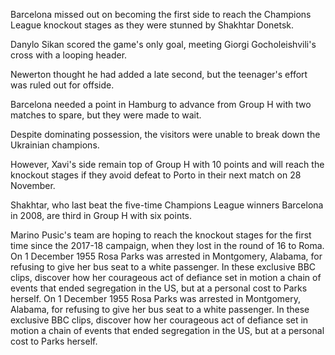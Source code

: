 Barcelona missed out on becoming the first side to reach the Champions League knockout stages as they were stunned by Shakhtar Donetsk.

Danylo Sikan scored the game's only goal, meeting Giorgi Gocholeishvili's cross with a looping header.

Newerton thought he had added a late second, but the teenager's effort was ruled out for offside.

Barcelona needed a point in Hamburg to advance from Group H with two matches to spare, but they were made to wait.

Despite dominating possession, the visitors were unable to break down the Ukrainian champions.

However, Xavi's side remain top of Group H with 10 points and will reach the knockout stages if they avoid defeat to Porto in their next match on 28 November.

Shakhtar, who last beat the five-time Champions League winners Barcelona in 2008, are third in Group H with six points.

Marino Pusic's team are hoping to reach the knockout stages for the first time since the 2017-18 campaign, when they lost in the round of 16 to Roma.
On 1 December 1955 Rosa Parks was arrested in Montgomery, Alabama, for refusing to give her bus seat to a white passenger. In these exclusive BBC clips, discover how her courageous act of defiance set in motion a chain of events that ended segregation in the US, but at a personal cost to Parks herself.
On 1 December 1955 Rosa Parks was arrested in Montgomery, Alabama, for refusing to give her bus seat to a white passenger. In these exclusive BBC clips, discover how her courageous act of defiance set in motion a chain of events that ended segregation in the US, but at a personal cost to Parks herself.
